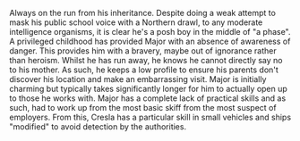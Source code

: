 Always on the run from his inheritance. Despite doing a weak attempt to mask his public school voice with a Northern drawl, to any moderate intelligence organisms, it is clear he's a posh boy in the middle of "a phase". A privileged childhood has provided Major with an absence of awareness of danger. This provides him with a bravery, maybe out of ignorance rather than heroism. Whilst he has run away, he knows he cannot directly say no to his mother. As such, he keeps a low profile to ensure his parents don't discover his location and make an embarrassing visit. Major is initially charming but typically takes significantly longer for him to actually open up to those he works with. Major has a complete lack of practical skills and as such, had to work up from the most basic skiff from the most suspect of employers. From this, Cresla has a particular skill in small vehicles and ships "modified" to avoid detection by the authorities.

